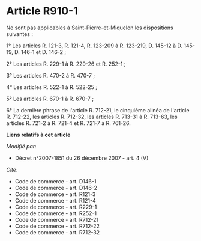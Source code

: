# Article R910-1

Ne sont pas applicables à Saint-Pierre-et-Miquelon les dispositions suivantes : 

1° Les articles R. 121-3, R. 121-4, R. 123-209 à R. 123-219, D. 145-12 à D. 145-19, D. 146-1 et D. 146-2 ; 

2° Les articles R. 229-1 à R. 229-26 et R. 252-1 ; 

3° Les articles R. 470-2 à R. 470-7 ; 

4° Les articles R. 522-1 à R. 522-25 ; 

5° Les articles R. 670-1 à R. 670-7 ; 

6° La dernière phrase de l'article R. 712-21, le cinquième alinéa de l'article R. 712-22, les articles R. 712-32, les
articles R. 713-31 à R. 713-63, les articles R. 721-2 à R. 721-4 et R. 721-7 à R. 761-26.

**Liens relatifs à cet article**

_Modifié par_:

  - Décret n°2007-1851 du 26 décembre 2007 - art. 4 (V)

_Cite_:

  - Code de commerce - art. D146-1
  - Code de commerce - art. D146-2
  - Code de commerce - art. R121-3
  - Code de commerce - art. R121-4
  - Code de commerce - art. R229-1
  - Code de commerce - art. R252-1
  - Code de commerce - art. R712-21
  - Code de commerce - art. R712-22
  - Code de commerce - art. R712-32
